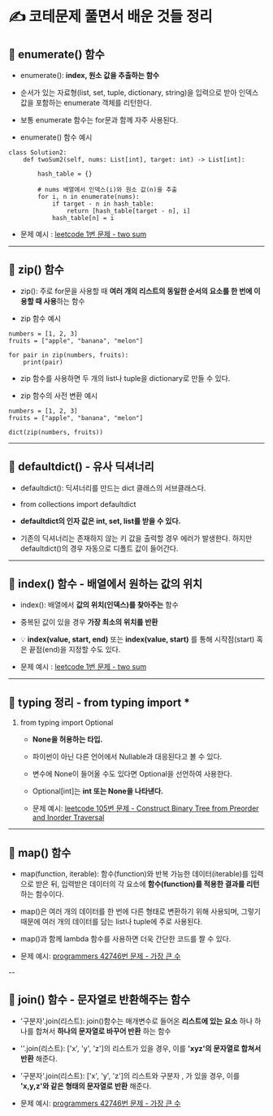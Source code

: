 # ✍️ 코테문제 풀면서 배운 것들 정리

## 📌 enumerate() 함수

- enumerate(): **index, 원소 값을 추출하는 함수**

- 순서가 있는 자료형(list, set, tuple, dictionary, string)을 입력으로 받아 인덱스 값을 포함하는 enumerate 객체를 리턴한다.

- 보통 enumerate 함수는 for문과 함께 자주 사용된다. 

- enumerate() 함수 예시
```
class Solution2:
    def twoSum2(self, nums: List[int], target: int) -> List[int]:

        hash_table = {}

        # nums 배열에서 인덱스(i)와 원소 값(n)을 추출
        for i, n in enumerate(nums):
            if target - n in hash_table:
                return [hash_table[target - n], i]
            hash_table[n] = i  
```

- 문제 예시 : [leetcode 1번 문제 - two sum](https://leetcode.com/problems/two-sum/)

---

## 📌 zip() 함수

- zip(): 주로 for문을 사용할 때 **여러 개의 리스트의 동일한 순서의 요소를 한 번에 이용할 때 사용**하는 함수

- zip 함수 예시
```
numbers = [1, 2, 3]
fruits = ["apple", "banana", "melon"]

for pair in zip(numbers, fruits):
    print(pair)
```

- zip 함수를 사용하면 두 개의 list나 tuple을 dictionary로 만들 수 있다.

- zip 함수의 사전 변환 예시
```
numbers = [1, 2, 3]
fruits = ["apple", "banana", "melon"]

dict(zip(numbers, fruits))
```

---

## 📌 defaultdict() - 유사 딕셔너리

- defaultdict(): 딕셔너리를 만드는 dict 클래스의 서브클래스다.

- from collections import defaultdict

- **defaultdict의 인자 값은 int, set, list를 받을 수 있다.**

- 기존의 딕셔너리는 존재하지 않는 키 값을 출력할 경우 에러가 발생한다. 하지만 defaultdict()의 경우 자동으로 디폴트 값이 들어간다.

---

## 📌 index() 함수 - 배열에서 원하는 값의 위치

- index(): 배열에서 **값의 위치(인덱스)를 찾아주는** 함수

- 중복된 값이 있을 경우 **가장 최소의 위치를 반환**

- 💡 **index(value, start, end)** 또는 **index(value, start)** 를 통해 시작점(start) 혹은 끝점(end)을 지정할 수도 있다.

- 문제 예시 : [leetcode 1번 문제 - two sum](https://leetcode.com/problems/two-sum/)

---

## 📌 typing 정리 - from typing import *

1. from typing import Optional

    - **None을 허용하는 타입.**

    - 파이썬이 아닌 다른 언어에서 Nullable과 대응된다고 볼 수 있다.
    
    - 변수에 None이 들어올 수도 있다면 Optional을 선언하여 사용한다.

    - Optional[int]는 **int 또는 None을 나타낸다.**

    - 문제 예시: [leetcode 105번 문제 - Construct Binary Tree from Preorder and Inorder Traversal](https://leetcode.com/problems/construct-binary-tree-from-preorder-and-inorder-traversal/)

---

## 📌 map() 함수

- map(function, iterable): 함수(function)와 반복 가능한 데이터(iterable)를 입력으로 받은 뒤, 입력받은 데이터의 각 요소에 **함수(function)를 적용한 결과를 리턴**하는 함수이다.

- map()은 여러 개의 데이터를 한 번에 다른 형태로 변환하기 위해 사용되며, 그렇기 때문에 여러 개의 데이터를 담는 list나 tuple에 주로 사용된다.

- map()과 함께 lambda 함수를 사용하면 더욱 간단한 코드를 짤 수 있다.

- 문제 예시: [programmers 42746번 문제 - 가장 큰 수](https://school.programmers.co.kr/learn/courses/30/lessons/42746)

--

## 📌 join() 함수 - 문자열로 반환해주는 함수

- '구분자'.join(리스트): join()함수는 매개변수로 들어온 **리스트에 있는 요소** 하나 하나를 합쳐서 **하나의 문자열로 바꾸어 반환** 하는 함수

- ''.join(리스트): ['x', 'y', 'z']의 리스트가 있을 경우, 이를 **'xyz'의 문자열로 합쳐서 반환** 해준다.

- '구분자'.join(리스트): ['x', 'y', 'z']의 리스트와 구분자 , 가 있을 경우, 이를 **'x,y,z'와 같은 형태의 문자열로 반환** 해준다.

- 문제 예시: [programmers 42746번 문제 - 가장 큰 수](https://school.programmers.co.kr/learn/courses/30/lessons/42746)